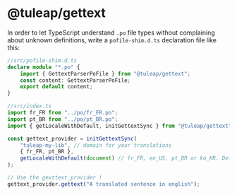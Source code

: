 # @tuleap/gettext

In order to let TypeScript understand `.po` file types without complaining about unknown definitions,
write a `pofile-shim.d.ts` declaration file like this:

```typescript
//src/pofile-shim.d.ts
declare module "*.po" {
    import { GettextParserPoFile } from "@tuleap/gettext";
    const content: GettextParserPoFile;
    export default content;
}
```

```typescript
//src/index.ts
import fr_FR from "../po/fr_FR.po";
import pt_BR from "../po/pt_BR.po";
import { getLocaleWithDefault, initGettextSync } from "@tuleap/gettext";

const gettext_provider = initGettextSync(
    "tuleap-my-lib", // domain for your translations
    { fr_FR, pt_BR },
    getLocaleWithDefault(document) // fr_FR, en_US, pt_BR or ko_KR. Defaults to en_US
);

// Use the gexttext_provider !
gettext_provider.gettext("A translated sentence in english");
```
